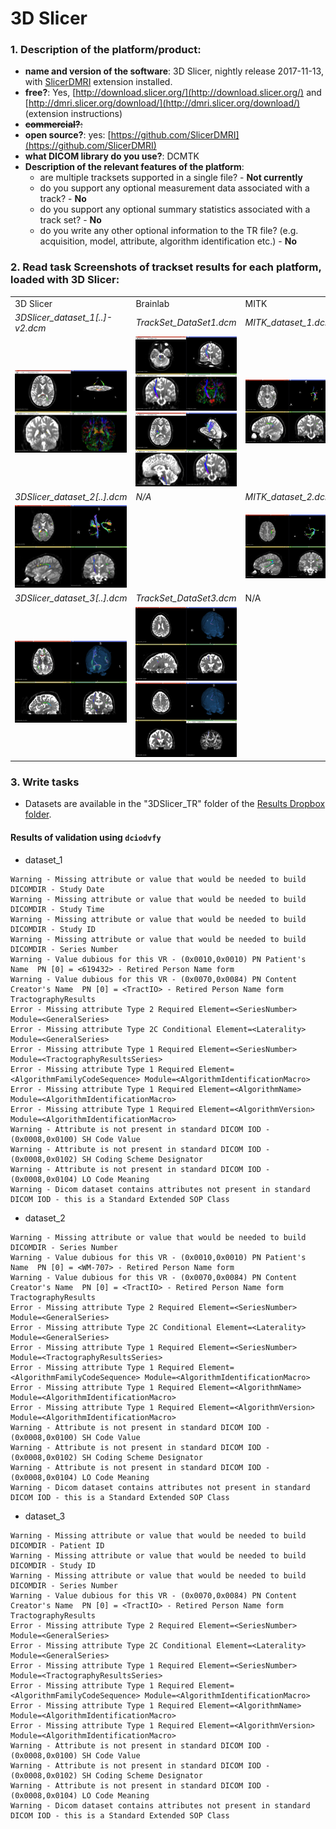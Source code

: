 # 3D Slicer

### 1. **Description of the platform/product**:

   - **name and version of the software**: 3D Slicer, nightly release 2017-11-13, with [SlicerDMRI](http://dmri.slicer.org/download/) extension installed.
   - **free?**: Yes, [http://download.slicer.org/](http://download.slicer.org/) and [http://dmri.slicer.org/download/](http://dmri.slicer.org/download/) \(extension instructions\)
   - ~~**commercial?**:~~
   - **open source?**: yes: [https://github.com/SlicerDMRI](https://github.com/SlicerDMRI)
   - **what DICOM library do you use?**: DCMTK
   - **Description of the relevant features of the platform**:
     * are multiple tracksets supported in a single file? - **Not currently**
     * do you support any optional measurement data associated with a track? - **No**
     * do you support any optional summary statistics associated with a track set? - **No**
     * do you write any other optional information to the TR file? \(e.g. acquisition, model, attribute, algorithm identification etc.\) - **No**

### 2. **Read task** Screenshots of trackset results for each platform, loaded with 3D Slicer:

<table> 
<tr>
  <td width="33%">3D Slicer</td>
  <td width="33%">Brainlab</td>
  <td width="33%">MITK</td>
</tr>


<!-- dataset_1 -->
<tr>
  <td><i>3DSlicer_dataset_1[..]-v2.dcm</i></td>
  <td><i>TrackSet_DataSet1.dcm</i></td>
  <td><i>MITK_dataset_1.dcm</i></td>
</tr>

<tr>
  <td>
    <img src="slicer/3DSlicer_dataset1_screenshot.png" width="200">
   </td>
   
   <td>
   <img src="slicer/BrainLab_dataset1_screenshot-1.png" width="200">
   <img src="slicer/BrainLab_dataset1_screenshot-2.png" width="200">
   </td>
   
   <td>
   <img src="slicer/MITK_dataset1_screenshot-1.png" width="200">
   </td>
</tr>


<!-- dataset_2 -->
<tr>
  <td><i>3DSlicer_dataset_2[..].dcm</i></td>
  <td><i>N/A</i></td>
  <td><i>MITK_dataset_2.dcm</i></td>
</tr>

<tr>
   <td>
   <img src="slicer/3DSlicer_dataset2_screenshot-1.png" width="200">
   </td>
   
   <td><!-- BrainLab n/a --></td>
   
   <td>
   <img src="slicer/MITK_dataset2_screenshot-1.png" width="200">
   </td>

</tr>

<!-- dataset_3 -->
<tr>
  <td><i>3DSlicer_dataset_3[..].dcm</i></td>
  <td><i>TrackSet_DataSet3.dcm</i></td>
  <td>N/A</td>
</tr>

<tr>
  <td>
  <img src="slicer/3DSlicer_dataset3_screenshot-1.png" width="200"> 
  </td>
   
  <td>
  <img src="slicer/BrainLab_dataset3_screenshot-1.png" width="200">
  <img src="slicer/BrainLab_dataset3_screenshot-2.png" width="200">
  </td>
  <td>
  <!-- MITK n/a -->
  </td>
  
</tr>
</table>

### 3. **Write tasks**

   * Datasets are available in the "3DSlicer_TR" folder of the [Results Dropbox folder](https://www.dropbox.com/sh/gmy2nt1mlfk1k2w/AADIdfcLUUZ8ViAh7i6x0aana?dl=0).
   
#### Results of validation using `dciodvfy`

* dataset_1
```
Warning - Missing attribute or value that would be needed to build DICOMDIR - Study Date
Warning - Missing attribute or value that would be needed to build DICOMDIR - Study Time
Warning - Missing attribute or value that would be needed to build DICOMDIR - Study ID
Warning - Missing attribute or value that would be needed to build DICOMDIR - Series Number
Warning - Value dubious for this VR - (0x0010,0x0010) PN Patient's Name  PN [0] = <619432> - Retired Person Name form
Warning - Value dubious for this VR - (0x0070,0x0084) PN Content Creator's Name  PN [0] = <TractIO> - Retired Person Name form
TractographyResults
Error - Missing attribute Type 2 Required Element=<SeriesNumber> Module=<GeneralSeries>
Error - Missing attribute Type 2C Conditional Element=<Laterality> Module=<GeneralSeries>
Error - Missing attribute Type 1 Required Element=<SeriesNumber> Module=<TractographyResultsSeries>
Error - Missing attribute Type 1 Required Element=<AlgorithmFamilyCodeSequence> Module=<AlgorithmIdentificationMacro>
Error - Missing attribute Type 1 Required Element=<AlgorithmName> Module=<AlgorithmIdentificationMacro>
Error - Missing attribute Type 1 Required Element=<AlgorithmVersion> Module=<AlgorithmIdentificationMacro>
Warning - Attribute is not present in standard DICOM IOD - (0x0008,0x0100) SH Code Value
Warning - Attribute is not present in standard DICOM IOD - (0x0008,0x0102) SH Coding Scheme Designator
Warning - Attribute is not present in standard DICOM IOD - (0x0008,0x0104) LO Code Meaning
Warning - Dicom dataset contains attributes not present in standard DICOM IOD - this is a Standard Extended SOP Class
```
* dataset_2
```
Warning - Missing attribute or value that would be needed to build DICOMDIR - Series Number
Warning - Value dubious for this VR - (0x0010,0x0010) PN Patient's Name  PN [0] = <WM-707> - Retired Person Name form
Warning - Value dubious for this VR - (0x0070,0x0084) PN Content Creator's Name  PN [0] = <TractIO> - Retired Person Name form
TractographyResults
Error - Missing attribute Type 2 Required Element=<SeriesNumber> Module=<GeneralSeries>
Error - Missing attribute Type 2C Conditional Element=<Laterality> Module=<GeneralSeries>
Error - Missing attribute Type 1 Required Element=<SeriesNumber> Module=<TractographyResultsSeries>
Error - Missing attribute Type 1 Required Element=<AlgorithmFamilyCodeSequence> Module=<AlgorithmIdentificationMacro>
Error - Missing attribute Type 1 Required Element=<AlgorithmName> Module=<AlgorithmIdentificationMacro>
Error - Missing attribute Type 1 Required Element=<AlgorithmVersion> Module=<AlgorithmIdentificationMacro>
Warning - Attribute is not present in standard DICOM IOD - (0x0008,0x0100) SH Code Value
Warning - Attribute is not present in standard DICOM IOD - (0x0008,0x0102) SH Coding Scheme Designator
Warning - Attribute is not present in standard DICOM IOD - (0x0008,0x0104) LO Code Meaning
Warning - Dicom dataset contains attributes not present in standard DICOM IOD - this is a Standard Extended SOP Class
```
* dataset_3
```
Warning - Missing attribute or value that would be needed to build DICOMDIR - Patient ID
Warning - Missing attribute or value that would be needed to build DICOMDIR - Study ID
Warning - Missing attribute or value that would be needed to build DICOMDIR - Series Number
Warning - Value dubious for this VR - (0x0070,0x0084) PN Content Creator's Name  PN [0] = <TractIO> - Retired Person Name form
TractographyResults
Error - Missing attribute Type 2 Required Element=<SeriesNumber> Module=<GeneralSeries>
Error - Missing attribute Type 2C Conditional Element=<Laterality> Module=<GeneralSeries>
Error - Missing attribute Type 1 Required Element=<SeriesNumber> Module=<TractographyResultsSeries>
Error - Missing attribute Type 1 Required Element=<AlgorithmFamilyCodeSequence> Module=<AlgorithmIdentificationMacro>
Error - Missing attribute Type 1 Required Element=<AlgorithmName> Module=<AlgorithmIdentificationMacro>
Error - Missing attribute Type 1 Required Element=<AlgorithmVersion> Module=<AlgorithmIdentificationMacro>
Warning - Attribute is not present in standard DICOM IOD - (0x0008,0x0100) SH Code Value
Warning - Attribute is not present in standard DICOM IOD - (0x0008,0x0102) SH Coding Scheme Designator
Warning - Attribute is not present in standard DICOM IOD - (0x0008,0x0104) LO Code Meaning
Warning - Dicom dataset contains attributes not present in standard DICOM IOD - this is a Standard Extended SOP Class
```


